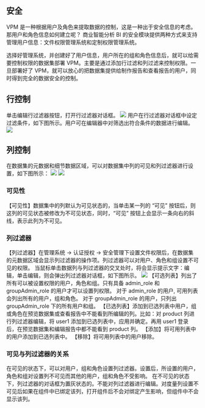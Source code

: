 ## 安全

VPM 是一种根据用户及角色来提取数据的控制，这是一种出于安全信息的考虑。那用户和角色信息如何建立呢？ 商业智能分析 BI 的安全模块提供两种方式来支持管理用户信息：文件权限管理系统和定制权限管理系统。

选择好管理系统，并创建好了用户信息，用户所在的组和角色信息后，就可以给需要控制权限的数据集部署 VPM。主要是通过添加行过滤和列过滤来控制权限。一旦部署好了 VPM，就可以放心的把数据集提供给制作报告和查看报告的用户，同时得到完全的数据安全的控制。
## 行控制
单击编辑行过滤器按钮，打开行过滤器对话框。
![](http://imgcache.tce.fsphere.cn/image/mc.qcloudimg.com/static/img/dc74dbcf4e88ca6ac81989bd9ad85581/image.png)
用户在行过滤器对话框中设定过滤条件，如下图所示。用户可在编辑器中对筛选出符合条件的数据进行编辑。
![](http://imgcache.tce.fsphere.cn/image/mc.qcloudimg.com/static/img/ef9e8af771326cc1269515be9f2fa6b6/image.png)
## 列控制
在数据集的元数据和细节数据区域，可以对数据集中列的可见和列过滤器进行设置，如下图所示：
![](http://imgcache.tce.fsphere.cn/image/mc.qcloudimg.com/static/img/58453699dd41536b0932b3d50cd3d1c7/image.png)
![](http://imgcache.tce.fsphere.cn/image/mc.qcloudimg.com/static/img/49d75abb9634a5f92955b8f1072211ad/image.png)
### 可见性
【可见性】数据集中的列默认为可见状态的，当单击某一列的 “可见” 按钮后，则这列的可见状态被修改为不可见状态，同时，“可见” 按钮上会显示一条向右的斜线，表示此列为不可见。
### 列过滤器
【列过滤器】在管理系统 -> 认证授权 -> 安全管理下设置文件权限后，在数据集的元数据区域会显示列过滤器的操作项。列过滤器可以对用户、角色和组设置不可见的权限。
当鼠标单击数据列与列过滤器的交叉处时，将会显示提示文字：编辑，单击编辑，则会弹出列过滤器对话框，如下图所示。
![](http://imgcache.tce.fsphere.cn/image/mc.qcloudimg.com/static/img/58550461530890b7ea1d96361ea92a45/image.png)
【可选列表】列出了所有可以被设置权限的用户，角色和组。只有具备 admin\_role 和 groupAdmin_role 的用户才可以设置列权限。
对于 admin_role 的用户, 可用列表会列出所有的用户，组和角色。
对于 groupAdmin_role 的用户，只列出 groupAdmin\_role 下的所有用户和组。
【已选列表】添加到已选列表中用户，组或角色在预览数据集或查看报告中不能看到所编辑的列。比如：对 product 列进行列过滤器编辑，将 user1 添加到已选列表中，应用并确定。再用 user1 登录后，在预览数据集和编辑报告中都不能看到 product 列。
【添加】将可用列表中的用户添加到已选列表中。
【移除】将可用列表中的用户移除。
### 可见与列过滤器的关系
在可见的状态下，可以对用户，组和角色设置列过滤器。设置后，所设置的用户，角色和组对设置列不可见而其他的用户，组和角色不受影响。
在不可见的状态下，列过滤器的对话框为置灰状态的。不能对列过滤器进行编辑。对度量列设置不可见后如果在组件中已绑定该列，打开组件后不会对绑定产生影响，但组件中不会显示该列。